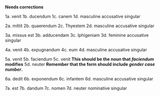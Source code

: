 **Needs corrections**

1a. venit
1b. ducendum
1c. canem
1d. masculine accusative singular

2a. mittit
2b. quaerendum
2c. Thyestem
2d. masculine accusative singular

3a. missus est
3b. adducendam
3c. Iphigeniam
3d. feminine accusative singular

4a. venit
4b. expugnandum
4c. eum
4d. masculine accusative singular

5a. venit
5b. faciendum
5c. venit **This should be the noun that *faciendum* modifies**
5d. neuter **Remember that the form should include *gender case number*.**

6a. dedit
6b. exponendum
6c. infantem
6d. masculine accusative singular

7a. est
7b. dandum
7c. nomen
7d. neuter nominative singular
